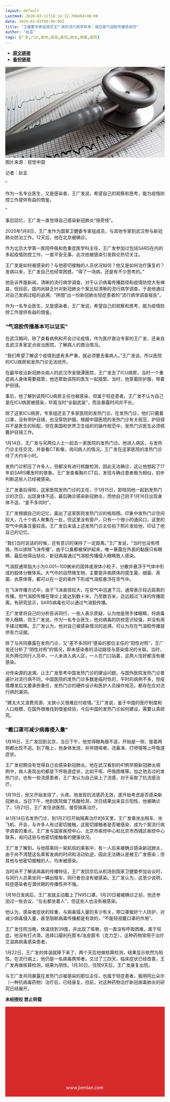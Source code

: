 ```yaml
---
layout: default
Lastmod: 2020-03-11T18:14:32.700404+00:00
date: 2020-03-03T00:00:00Z
title: "卫健委专家组成员王广发的流行病学样本：我应是气溶胶传播感染的"
author: "赵孟"
tags: [广发,门诊,发热,感染,新冠,肺炎,病毒,医院]
---
```


* [**原文链接**](https://mp.weixin.qq.com/s/DiceGeh9mGvNzzQok4HNSg)
* [**备份链接**](http://archive.today/2qn52)


![](/images/post/c6bb368341a4f545c434a3878f30980d.jpg)图片来源：视觉中国

记者：赵孟  

“

  

作为一名专业医生，又是感染者，王广发说，希望自己的观察和思考，能为疫情防控工作提供有益的借鉴。

  

”

事后回忆，王广发一直觉得自己感染新冠肺炎“很奇怪”。  

2020年1月8日，王广发作为国家卫健委专家组成员，与其他专家到武汉参与新冠肺炎防治工作。12天后，他在北京被确诊。

作为北京大学第一医院呼吸和危重症医学科主任，王广发参加过包括SARS在内的多起疫情防控工作，一直平安无事，此次他被感染引发舆论热切关注。

王广发是如何被感染的？与他密切接触的人员状况如何？他又是如何治疗康复的？发病以来，王广发自己也经常困惑，“得了一场病，还是有不少思考的。”

他告诉界面新闻，清晰的流行病学调查，对于认识病毒传播路径和疫情防控大有裨益，但目前，国内尚缺乏针对新冠肺炎个案比较清晰的流行病学调查，于是他通过对自己发病过程的追溯，“拼图”出一份新冠肺炎轻症患者的“流行病学调查报告”。

作为一名专业医生，又是感染者，王广发说，希望自己的观察和思考，能为疫情防控工作提供有益的借鉴。

### “气溶胶传播基本可以证实”

在武汉期间，除了查看病例和开会讨论疫情，作为医疗救治专家的王广发，还亲自去武汉多家定点收治医院，了解病人的救治情况。

“我们希望了解这个疫情到底有多严重，就必须要去看病人。”王广发说，所以医院的ICU病房和发热门诊无法绕开。

在最早收治新冠肺炎病人的武汉市金银潭医院，王广发去了ICU病房，当时一个重症病人身体需要插管，他还帮助该院的医生一起插管。当时，他穿着防护服，带着护目镜。

事后，他了解到该院ICU病房主任也被感染，但属于轻症患者。王广发不认为自己是在ICU病房被感染，毕竟当时“全副武装”，而且暴露时间并不长。

除了这家ICU病房，专家组还去了多家医院的发热门诊。在发热门诊，他们只戴着口罩，没有带护目镜，也没穿防护服。根据中国医院的发热门诊有关规范，护目镜并不是医生的标配，但在美国和世界卫生组织的操作规范中，发热门诊医生必须佩戴护目镜工作。

1月14日，王广发与另两位人士一起去一家医院的发热门诊。他进入病区，与发热门诊主任交流，并查看CT影像，询问病人的情况。王广发在这家医院的发热门诊待了大约半小时。

发热门诊积压了许多人，但都没有进行核酸检测，因此无法确诊，这让他想起了17年前SARS爆发时的景象。王广发查看胸片CT后，发现与确诊患者极为相似，初步判断这些人已经被感染。

王广发事后得知，这家医院发热门诊的主任，于1月15日，即陪同他一起到发热门诊的次日，出现身体不适，最后确诊感染新冠肺炎，而他自己则于1月16日出现身体不适，“差不多同时”。

王广发根据自己的记忆，画出了这家医院发热门诊的格局图。印象中发热门诊空间较大，几十个病人聚集在一处，但这里没有窗户，只有一个很小的通风口，这里的空气中病毒含量较高。王广发后来请上述发热门诊主任拍下照片发给他，印证了他自己的记忆。

“我们当时说话的时候，还有意识的保持了一定距离。”王广发说，“当时也没有喷溅，所以排除飞沫传播”，由于口鼻都被保护起来，唯一暴露在外面的黏膜只有眼睛，最后他得出结论，新冠病毒通过气溶胶传播侵入眼睛致人感染。

气溶胶通常指大小为0.001~100微米的固体或液体小粒子，分散并悬浮于气体中形成的胶体分散体系。大气中的自然微生物，主要是非病原体的腐生菌、细菌、真菌、衣原体等，都可以在一定的条件下形成气溶胶悬浮在空气中。

在飞沫传播方式中，由于飞沫直径较大，在空气中迅速下沉，通常表示较近距离的传播。但气溶胶传播在理论上能达到数十米，乃至数百米，远远超过飞沫的传播距离。有研究显示，SARS病毒也可以通过气溶胶传播。

王广发曾将自己的分析告诉同行，一些人表示质疑，认为他是用手揉眼睛，将病毒带入眼睛，但王广发说，作为一名专业医生，他对病毒的防控意识较强，并没有用手揉过眼睛。王广发认为，他对自己被感染情况的追溯，可以为存在气溶胶传播提供有力证据。

除了与共同暴露在发热门诊，又“差不多同时”感染的那位主任的“阳性对照”，王广发还分析了“阴性对照”的情况，即未感染者的活动路径与感染情况的关联。当时，另外两位同行人员中，一人未进入病人区，一人在门口站着，这两人恰好都没有被感染。

对传染源的追溯，让王广发思考中国发热门诊的建设问题。与国外医院发热门诊普遍针对流行病不同，中国医院的发热门诊多数是临时性的，平时的病例不多，但疫情爆发后又要承担重任，发热门诊的硬件设计和医护人员操作规范，都存在应对流行病的漏洞。

“建太大又浪费资源，太狭小又很难应付疫情。”王广发说，鉴于中国的医疗制度和人口规模，在国外很难找到借鉴经验，今后中国的发热门诊如何建设，需要认真研究。

### “戴口罩可减少病毒侵入量”

1月16日，王广发回到北京，当日下午，他觉得眼角膜不适，开始是一侧，接着两侧都出现不适。到了晚上，他身体发烧，并伴随咳嗽，流鼻涕、打喷嚏等上呼吸道症状。

王广发初期没有觉得自己会感染新冠肺炎。他在武汉看到的41例早期新冠肺炎病例中，病人表现出的都是下呼吸道症状，比如干咳、呼吸困难等。加之他去过的发热门诊，也有一些流感患者，王广发认为自己染上了流感，对于采取了抗流感治疗。

1月19日，他又开始发烧了，头疼。他发现抗流感药无效，遂开始考虑是否感染新冠肺炎。当日下午，他到医院做了核酸检测，次日结果出来显示阳性，他被确诊了。1月21日，王广发住进医院，接受隔离治疗。

从1月14日去发热门诊，到1月21日开始隔离治疗的6天里，王广发乘坐出租车、坐飞机、开会，与许多人有过密切接触，这密切接触者是否被感染，成为个案流行病学调查的重点。王广发与国家疾控中心、北京市疾控中心和北京市西城区疾控中心联系，询问这些与他密切接触者的健康状况。

王广发了解到，与他搭乘同一架航班的乘客中，有一人后来被确诊感染新冠肺炎，由于尚不清楚这名乘客发病的时间和活动轨迹，因此无法确认是被王广发感染；但其他与他密切接触的人，均未被感染。

当时尚不了解该病毒的传播特征，王广发回京后从机场到国家卫健委参加会议时，与同行人员乘坐同一辆出租车，同行者也没有被感染。王广发认为，这至少说明，轻症感染者在潜伏期的传播性并不强。

1月16日发病后，王广发就主动戴上了N95口罩。1月20日被被确诊之前，他还参加过一些会议，“左右都坐着人”，但这些人也没有被感染。

他认为，感染者症状的轻重，与病毒侵入量的多少有关，带口罩做好个人防护，对减少病毒侵入量，甚至阻断病毒传播都是有效的，“不能轻视戴口罩的作用”。

王广发住院当晚，体温烧到39度，并出现了咳嗽，但一直没有呼吸困难，属于轻症。他没有打点滴，选择口服利托那韦/洛皮那韦（克力芝），这种药物常用于治疗艾滋病病毒感染患者。

1月22日，王广发的体温就降下来了，两个天后他做核算检测，结果显示依然为阳性。在流行病上，他仍是一名病毒携带者。又过了三四天，临床症状已经改善，王广发再做核算检测，结果为阴性。1月30日，住院9天后，王广发康复出院。

与王广发共同暴露在发热门诊被感染的那位主任，也属于轻症患者，服用阿比朵尔（一种抗病毒药物）治疗后，已经康复。目前，对这种药物治疗新冠病毒肺炎的研究已经展开。

  

**未经授权 禁止转载**

  

  

![](/images/post/3ef9527fd7edfb43b0c70486c7a956af.jpg)

